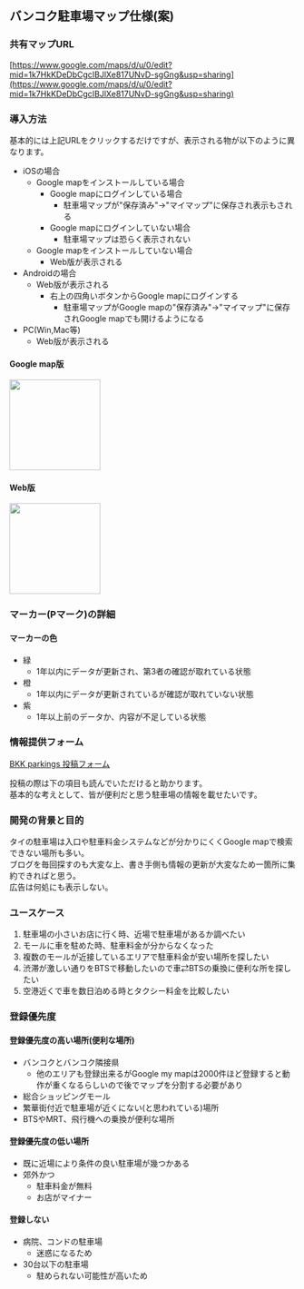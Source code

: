 ## バンコク駐車場マップ仕様(案)
### 共有マップURL
[https://www.google.com/maps/d/u/0/edit?mid=1k7HkKDeDbCgcIBJlXe817UNvD-sgGng&usp=sharing](https://www.google.com/maps/d/u/0/edit?mid=1k7HkKDeDbCgcIBJlXe817UNvD-sgGng&usp=sharing)

### 導入方法
基本的には上記URLをクリックするだけですが、表示される物が以下のように異なります。
- iOSの場合
  - Google mapをインストールしている場合
    - Google mapにログインしている場合
      - 駐車場マップが"保存済み"→"マイマップ"に保存され表示もされる
    - Google mapにログインしていない場合
      - 駐車場マップは恐らく表示されない
  - Google mapをインストールしていない場合
    - Web版が表示される
- Androidの場合
  - Web版が表示される
    - 右上の四角いボタンからGoogle mapにログインする
      - 駐車場マップがGoogle mapの"保存済み"→"マイマップ"に保存されGoogle mapでも開けるようになる
- PC(Win,Mac等)
  - Web版が表示される

#### Google map版
<img width="160" src="https://github.com/paint4sharing/bkk_parkings_md/assets/140983819/67a0baa5-d593-448f-b444-b568d6b013fd">

#### Web版
<img width="160" src="https://github.com/paint4sharing/bkk_parkings_md/assets/140983819/6e00f7c2-980f-4201-b196-1716d51c710d">

### マーカー(Pマーク)の詳細
#### マーカーの色
- 緑
  - 1年以内にデータが更新され、第3者の確認が取れている状態
- 橙
  - 1年以内にデータが更新されているが確認が取れていない状態
- 紫
  - 1年以上前のデータか、内容が不足している状態

### 情報提供フォーム
[BKK parkings 投稿フォーム](https://forms.gle/XxRbP7KCEf66mhTF8)  
  
投稿の際は下の項目も読んでいただけると助かります。  
基本的な考えとして、皆が便利だと思う駐車場の情報を載せたいです。

### 開発の背景と目的
タイの駐車場は入口や駐車料金システムなどが分かりにくくGoogle mapで検索できない場所も多い。  
ブログを毎回探すのも大変な上、書き手側も情報の更新が大変なため一箇所に集約できればと思う。  
広告は何処にも表示しない。

### ユースケース
1. 駐車場の小さいお店に行く時、近場で駐車場があるか調べたい
2. モールに車を駐めた時、駐車料金が分からなくなった
3. 複数のモールが近接しているエリアで駐車料金が安い場所を探したい
4. 渋滞が激しい通りをBTSで移動したいので車⇄BTSの乗換に便利な所を探したい
5. 空港近くで車を数日泊める時とタクシー料金を比較したい

### 登録優先度
#### 登録優先度の高い場所(便利な場所)
- バンコクとバンコク隣接県
  - 他のエリアも登録出来るがGoogle my mapは2000件ほど登録すると動作が重くなるらしいので後でマップを分割する必要があり
- 総合ショッピングモール
- 繁華街付近で駐車場が近くにない(と思われている)場所
- BTSやMRT、飛行機への乗換が便利な場所

#### 登録優先度の低い場所
- 既に近場により条件の良い駐車場が幾つかある
- 郊外かつ
  - 駐車料金が無料
  - お店がマイナー

#### 登録しない
- 病院、コンドの駐車場
  - 迷惑になるため
- 30台以下の駐車場
  - 駐められない可能性が高いため

